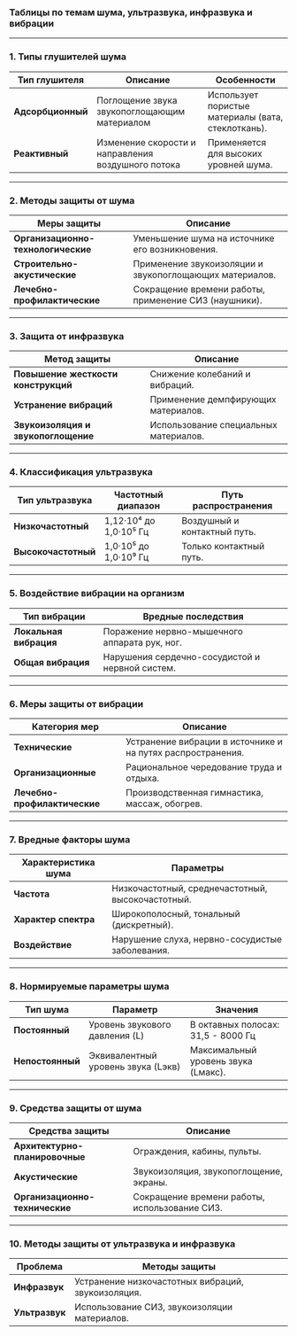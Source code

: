 ### **Таблицы по темам шума, ультразвука, инфразвука и вибрации**

---

### **1. Типы глушителей шума**

| **Тип глушителя**      | **Описание**                                   | **Особенности**                         |
|-------------------------|-----------------------------------------------|----------------------------------------|
| **Адсорбционный**      | Поглощение звука звукопоглощающим материалом   | Использует пористые материалы (вата, стеклоткань). |
| **Реактивный**         | Изменение скорости и направления воздушного потока | Применяется для высоких уровней шума. |

---

### **2. Методы защиты от шума**

| **Меры защиты**                 | **Описание**                                            |
|---------------------------------|--------------------------------------------------------|
| **Организационно-технологические** | Уменьшение шума на источнике его возникновения.         |
| **Строительно-акустические**    | Применение звукоизоляции и звукопоглощающих материалов. |
| **Лечебно-профилактические**    | Сокращение времени работы, применение СИЗ (наушники).   |

---

### **3. Защита от инфразвука**

| **Метод защиты**                     | **Описание**                                    |
|--------------------------------------|-----------------------------------------------|
| **Повышение жесткости конструкций**  | Снижение колебаний и вибраций.                |
| **Устранение вибраций**              | Применение демпфирующих материалов.           |
| **Звукоизоляция и звукопоглощение**  | Использование специальных материалов.         |

---

### **4. Классификация ультразвука**

| **Тип ультразвука**      | **Частотный диапазон**      | **Путь распространения**       |
|---------------------------|-----------------------------|--------------------------------|
| **Низкочастотный**       | 1,12·10⁴ до 1,0·10⁵ Гц     | Воздушный и контактный путь.   |
| **Высокочастотный**      | 1,0·10⁵ до 1,0·10⁹ Гц      | Только контактный путь.        |

---

### **5. Воздействие вибрации на организм**

| **Тип вибрации**         | **Вредные последствия**                        |
|--------------------------|-----------------------------------------------|
| **Локальная вибрация**   | Поражение нервно-мышечного аппарата рук, ног. |
| **Общая вибрация**       | Нарушения сердечно-сосудистой и нервной систем. |

---

### **6. Меры защиты от вибрации**

| **Категория мер**         | **Описание**                                  |
|---------------------------|----------------------------------------------|
| **Технические**           | Устранение вибрации в источнике и на путях распространения. |
| **Организационные**       | Рациональное чередование труда и отдыха.     |
| **Лечебно-профилактические** | Производственная гимнастика, массаж, обогрев. |

---

### **7. Вредные факторы шума**

| **Характеристика шума**  | **Параметры**                                 |
|--------------------------|----------------------------------------------|
| **Частота**              | Низкочастотный, среднечастотный, высокочастотный. |
| **Характер спектра**     | Широкополосный, тональный (дискретный).      |
| **Воздействие**          | Нарушение слуха, нервно-сосудистые заболевания. |

---

### **8. Нормируемые параметры шума**

| **Тип шума**                | **Параметр**                               | **Значения**                       |
|-----------------------------|-------------------------------------------|----------------------------------|
| **Постоянный**             | Уровень звукового давления (L)            | В октавных полосах: 31,5 - 8000 Гц |
| **Непостоянный**           | Эквивалентный уровень звука (Lэкв)        | Максимальный уровень звука (Lмакс). |

---

### **9. Средства защиты от шума**

| **Средства защиты**          | **Описание**                              |
|-----------------------------|------------------------------------------|
| **Архитектурно-планировочные** | Ограждения, кабины, пульты.             |
| **Акустические**            | Звукоизоляция, звукопоглощение, экраны.  |
| **Организационно-технические** | Сокращение времени работы, использование СИЗ. |

---

### **10. Методы защиты от ультразвука и инфразвука**

| **Проблема**           | **Методы защиты**                            |
|------------------------|---------------------------------------------|
| **Инфразвук**          | Устранение низкочастотных вибраций, звукоизоляция. |
| **Ультразвук**         | Использование СИЗ, звукоизоляции материалов. |

